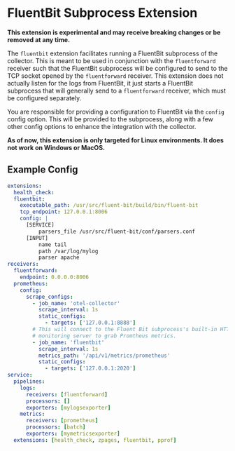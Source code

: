 # FluentBit Subprocess Extension

**This extension is experimental and may receive breaking changes or be removed
at any time.**

The `fluentbit` extension facilitates running a FluentBit subprocess of the
collector.  This is meant to be used in conjunction with the `fluentforward`
receiver such that the FluentBit subprocess will be configured to send to the
TCP socket opened by the `fluentforward` receiver. This extension does not
actually listen for the logs from FluentBit, it just starts a FluentBit
subprocess that will generally send to a `fluentforward` receiver, which must
be configured separately.

You are responsible for providing a configuration to FluentBit via the `config`
config option.  This will be provided to the subprocess, along with a few other
config options to enhance the integration with the collector.

**As of now, this extension is only targeted for Linux environments.  It does not
work on Windows or MacOS.**


## Example Config

```yaml
extensions:
  health_check:
  fluentbit:
    executable_path: /usr/src/fluent-bit/build/bin/fluent-bit
    tcp_endpoint: 127.0.0.1:8006
    config: |
      [SERVICE]
          parsers_file /usr/src/fluent-bit/conf/parsers.conf
      [INPUT]
          name tail
          path /var/log/mylog
          parser apache
receivers:
  fluentforward:
    endpoint: 0.0.0.0:8006
  prometheus:
    config:
      scrape_configs:
        - job_name: 'otel-collector'
          scrape_interval: 1s
          static_configs:
            - targets: ['127.0.0.1:8888']
        # This will connect to the Fluent Bit subprocess's built-in HTTP
        # monitoring server to grab Promtheus metrics.
        - job_name: 'fluentbit'
          scrape_interval: 1s
          metrics_path: '/api/v1/metrics/prometheus'
          static_configs:
            - targets: ['127.0.0.1:2020']
service:
  pipelines:
    logs:
      receivers: [fluentforward]
      processors: []
      exporters: [mylogsexporter]
    metrics:
      receivers: [prometheus]
      processors: [batch]
      exporters: [mymetricsexporter]
  extensions: [health_check, zpages, fluentbit, pprof]
```
